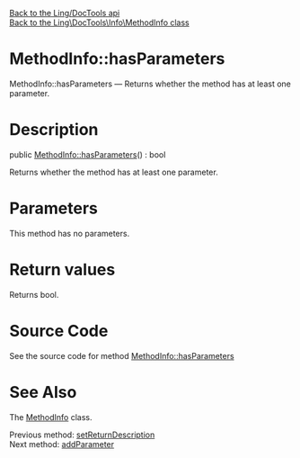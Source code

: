 [Back to the Ling/DocTools api](https://github.com/lingtalfi/DocTools/blob/master/doc/api/Ling/DocTools.md)<br>
[Back to the Ling\DocTools\Info\MethodInfo class](https://github.com/lingtalfi/DocTools/blob/master/doc/api/Ling/DocTools/Info/MethodInfo.md)


MethodInfo::hasParameters
================



MethodInfo::hasParameters — Returns whether the method has at least one parameter.




Description
================


public [MethodInfo::hasParameters](https://github.com/lingtalfi/DocTools/blob/master/doc/api/Ling/DocTools/Info/MethodInfo/hasParameters.md)() : bool




Returns whether the method has at least one parameter.




Parameters
================

This method has no parameters.


Return values
================

Returns bool.








Source Code
===========
See the source code for method [MethodInfo::hasParameters](https://github.com/lingtalfi/DocTools/blob/master/Info/MethodInfo.php#L262-L265)


See Also
================

The [MethodInfo](https://github.com/lingtalfi/DocTools/blob/master/doc/api/Ling/DocTools/Info/MethodInfo.md) class.

Previous method: [setReturnDescription](https://github.com/lingtalfi/DocTools/blob/master/doc/api/Ling/DocTools/Info/MethodInfo/setReturnDescription.md)<br>Next method: [addParameter](https://github.com/lingtalfi/DocTools/blob/master/doc/api/Ling/DocTools/Info/MethodInfo/addParameter.md)<br>

